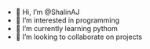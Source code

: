 - 👋 Hi, I’m @ShalinAJ
- 👀 I’m interested in programming
- 🌱 I’m currently learning pythom
- 💞️ I’m looking to collaborate on projects

<!---
ShalinAJ/ShalinAJ is a ✨ special ✨ repository because its `README.md` (this file) appears on your GitHub profile.
You can click the Preview link to take a look at your changes.
--->
